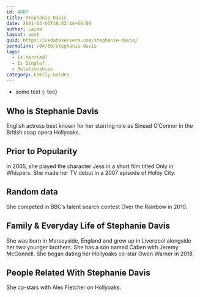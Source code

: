 ```yaml
---
id: 4887
title: Stephanie Davis
date: 2021-04-06T18:02:14+00:00
author: Laima
layout: post
guid: https://ukdataservers.com/stephanie-davis/
permalink: /04/06/stephanie-davis
tags:
  - Is Married?
  - Is Single?
  - Relationships
category: Family Guides
---
```


* some text
{: toc}


## Who is Stephanie Davis
                  
                  
                  
English actress best known for her starring role as Sinead O&#8217;Connor in the British soap opera Hollyoaks.
                  
              
            
              
            
                
                
                
## Prior to Popularity
                  
                  
                  
In 2005, she played the character Jess in a short film titled Only in Whispers. She made her TV debut in a 2007 episode of Holby City.
                  
              
            
              
            
                
                
                
## Random data
                  
                  
                  
She competed in BBC&#8217;s talent search contest Over the Rainbow in 2010.
                  
              
            
              
            
                
                
                
## Family & Everyday Life of Stephanie Davis
                  
                  
                  
She was born in Merseyside, England and grew up in Liverpool alongside her two younger brothers. She has a son named Caben with Jeremy McConnell. She began dating her Hollyoaks co-star Owen Warner in 2018.
                  
              
            
              
            
                
                
                
## People Related With Stephanie Davis
                  
                  
                  
She co-stars with Alex Fletcher on Hollyoaks.
                  
              
            
              
            
                
              
            
              
              
            
            
              
            
          
          
          